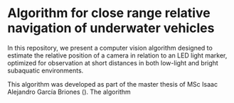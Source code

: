 # Algorithm for close range relative navigation of underwater vehicles
In this repository, we present a computer vision algorithm designed to estimate the relative position of a camera in relation to an LED light marker, optimized for observation at short distances in both low-light and bright subaquatic environments.

This algorithm was developed as part of the master thesis of MSc Isaac Alejandro García Briones (). The algorithm 
